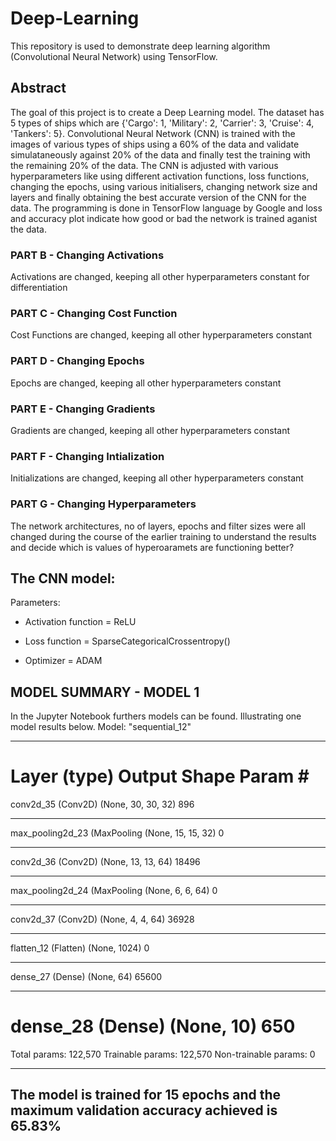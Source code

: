 # Deep-Learning
This repository is used to demonstrate deep learning algorithm (Convolutional Neural Network) using TensorFlow. 
## Abstract
The goal of this project is to create a Deep Learning model. The dataset has 5 types of ships which are {'Cargo': 1, 'Military': 2, 'Carrier': 3, 'Cruise': 4, 'Tankers': 5}. Convolutional Neural Network (CNN) is trained with the images of various types of ships using a 60% of the data and validate simulataneously against 20% of the data and finally test the training with the remaining 20% of the data. The CNN is adjusted with various hyperparameters like using different activation functions, loss functions, changing the epochs, using various initialisers, changing network size and layers and finally obtaining the best accurate version of the CNN for the data. The programming is done in TensorFlow language by Google and loss and accuracy plot indicate how good or bad the network is trained aganist the data.
### PART B - Changing Activations
Activations are changed, keeping all other hyperparameters constant for differentiation

### PART C - Changing Cost Function
Cost Functions are changed, keeping all other hyperparameters constant

### PART D - Changing Epochs
Epochs are changed, keeping all other hyperparameters constant

### PART E - Changing Gradients
Gradients are changed, keeping all other hyperparameters constant

### PART F - Changing Intialization
Initializations are changed, keeping all other hyperparameters constant

### PART G - Changing Hyperparameters
The network architectures, no of layers, epochs and filter sizes were all changed during the course of the earlier training to understand the results and decide which is values of hyperoaramets are functioning better?

## The CNN model:
Parameters:

- Activation function = ReLU

- Loss function = SparseCategoricalCrossentropy()

- Optimizer = ADAM

## MODEL SUMMARY - MODEL 1
In the Jupyter Notebook furthers models can be found. Illustrating one model results below.
Model: "sequential_12"
_________________________________________________________________
Layer (type)                 Output Shape              Param #   
=================================================================
conv2d_35 (Conv2D)           (None, 30, 30, 32)        896       
_________________________________________________________________
max_pooling2d_23 (MaxPooling (None, 15, 15, 32)        0         
_________________________________________________________________
conv2d_36 (Conv2D)           (None, 13, 13, 64)        18496     
_________________________________________________________________
max_pooling2d_24 (MaxPooling (None, 6, 6, 64)          0         
_________________________________________________________________
conv2d_37 (Conv2D)           (None, 4, 4, 64)          36928     
_________________________________________________________________
flatten_12 (Flatten)         (None, 1024)              0         
_________________________________________________________________
dense_27 (Dense)             (None, 64)                65600     
_________________________________________________________________
dense_28 (Dense)             (None, 10)                650       
=================================================================
Total params: 122,570
Trainable params: 122,570
Non-trainable params: 0
_________________________________________________________________

## The model is trained for 15 epochs and the maximum validation accuracy achieved is 65.83%
